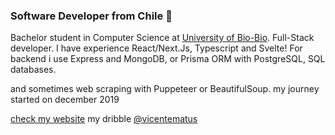 ### Software Developer from Chile  🐲

Bachelor student in Computer Science at [University of Bio-Bio](https://www.ubiobio.cl/w/). Full-Stack developer. I have experience React/Next.Js, Typescript and Svelte! For backend i use Express and MongoDB, or Prisma ORM with PostgreSQL, SQL databases.

and sometimes web scraping with Puppeteer or BeautifulSoup.
my journey started on december 2019

[check my website](https://www.vicentematus.cl/)
my dribble [@vicentematus](https://dribbble.com/vicentematus)

